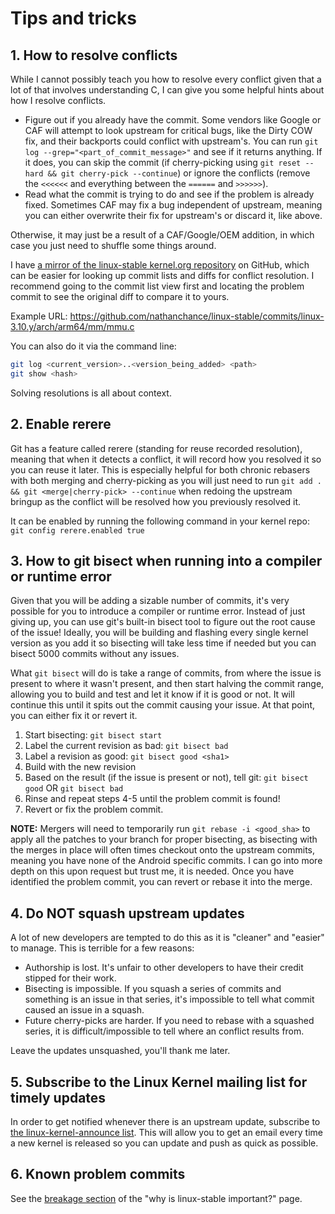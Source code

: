 # Tips and tricks

## 1. How to resolve conflicts

While I cannot possibly teach you how to resolve every conflict given that a lot of that involves understanding C, I can give you some helpful hints about how I resolve conflicts.

* Figure out if you already have the commit. Some vendors like Google or CAF will attempt to look upstream for critical bugs, like the Dirty COW fix, and their backports could conflict with upstream's. You can run `git log --grep="<part_of_commit_message>"` and see if it returns anything. If it does, you can skip the commit (if cherry-picking using `git reset --hard && git cherry-pick --continue`) or ignore the conflicts (remove the `<<<<<<` and everything between the `======` and `>>>>>>`).
* Read what the commit is trying to do and see if the problem is already fixed. Sometimes CAF may fix a bug independent of upstream, meaning you can either overwrite their fix for upstream's or discard it, like above.

Otherwise, it may just be a result of a CAF/Google/OEM addition, in which case you just need to shuffle some things around.

I have [a mirror of the linux-stable kernel.org repository](https://github.com/nathanchance/linux-stable) on GitHub, which can be easier for looking up commit lists and diffs for conflict resolution. I recommend going to the commit list view first and locating the problem commit to see the original diff to compare it to yours.

Example URL:
https://github.com/nathanchance/linux-stable/commits/linux-3.10.y/arch/arm64/mm/mmu.c

You can also do it via the command line:
```bash
git log <current_version>..<version_being_added> <path>
git show <hash>
```

Solving resolutions is all about context.


## 2. Enable rerere

Git has a feature called rerere (standing for reuse recorded resolution), meaning that when it detects a conflict, it will record how you resolved it so you can reuse it later. This is especially helpful for both chronic rebasers with both merging and cherry-picking as you will just need to run
`git add . && git <merge|cherry-pick> --continue`
when redoing the upstream bringup as the conflict will be resolved how you previously resolved it.

It can be enabled by running the following command in your kernel repo: `git config rerere.enabled true`


## 3. How to git bisect when running into a compiler or runtime error

Given that you will be adding a sizable number of commits, it's very possible for you to introduce a compiler or runtime error. Instead of just giving up, you can use git's built-in bisect tool to figure out the root cause of the issue! Ideally, you will be building and flashing every single kernel version as you add it so bisecting will take less time if needed but you can bisect 5000 commits without any issues.

What `git bisect` will do is take a range of commits, from where the issue is present to where it wasn't present, and then start halving the commit range, allowing you to build and test and let it know if it is good or not. It will continue this until it spits out the commit causing your issue. At that point, you can either fix it or revert it.

1. Start bisecting: `git bisect start`
2. Label the current revision as bad: `git bisect bad`
3. Label a revision as good: `git bisect good <sha1>`
4. Build with the new revision
5. Based on the result (if the issue is present or not), tell git: `git bisect good` OR `git bisect bad`
6. Rinse and repeat steps 4-5 until the problem commit is found!
7. Revert or fix the problem commit.

**NOTE:** Mergers will need to temporarily run `git rebase -i <good_sha>` to apply all the patches to your branch for proper bisecting, as bisecting with the merges in place will often times checkout onto the upstream commits, meaning you have none of the Android specific commits. I can go into more depth on this upon request but trust me, it is needed. Once you have identified the problem commit, you can revert or rebase it into the merge.


## 4. Do NOT squash upstream updates

A lot of new developers are tempted to do this as it is "cleaner" and "easier" to manage. This is terrible for a few reasons:

* Authorship is lost. It's unfair to other developers to have their credit stipped for their work.
* Bisecting is impossible. If you squash a series of commits and something is an issue in that series, it's impossible to tell what commit caused an issue in a squash.
* Future cherry-picks are harder. If you need to rebase with a squashed series, it is difficult/impossible to tell where an conflict results from.

Leave the updates unsquashed, you'll thank me later.


## 5. Subscribe to the Linux Kernel mailing list for timely updates

In order to get notified whenever there is an upstream update, subscribe to [the linux-kernel-announce list](http://vger.kernel.org/vger-lists.html#linux-kernel-announce). This will allow you to get an email every time a new kernel is released so you can update and push as quick as possible.


## 6. Known problem commits

See the [breakage section](/info/why-is-linux-stable-important.md#there-is-a-lot-of-breakage-when-merging-and-using-linux-stable-in-my-tree) of the "why is linux-stable important?" page.
